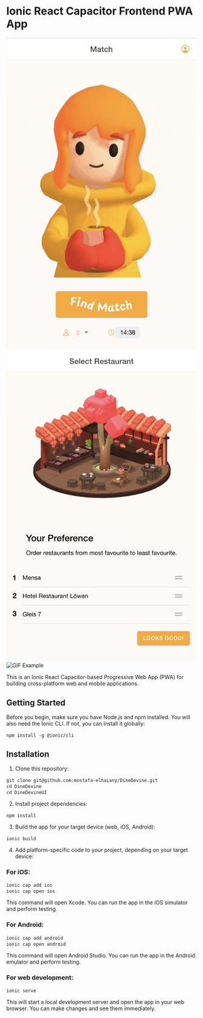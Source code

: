 # Ionic React Capacitor Frontend PWA App
![Screenshot 1](./public/img/screenshot1.png)
![Screenshot 2](./public/img/screenshot2.png)
![GIF Example](./public/match-placeholder-unscreen.gif)

This is an Ionic React Capacitor-based Progressive Web App (PWA) for building cross-platform web and mobile applications.

## Getting Started

Before you begin, make sure you have Node.js and npm installed. You will also need the Ionic CLI. If not, you can install it globally:

```
npm install -g @ionic/cli
```


## Installation

1. Clone this repository:

```
git clone git@github.com:mostafa-elhaiany/DineDevine.git
cd DineDevine
cd DineDevineUI
```

2. Install project dependencies:

````
npm install
````

3. Build the app for your target device (web, iOS, Android):

````
ionic build
````

4. Add platform-specific code to your project, depending on your target device:

### For iOS:

```
ionic cap add ios
ionic cap open ios
```
This command will open Xcode. You can run the app in the iOS simulator and perform testing.


### For Android:
```
ionic cap add android
ionic cap open android
```
This command will open Android Studio. You can run the app in the Android emulator and perform testing.

### For web development:
```
ionic serve
```
This will start a local development server and open the app in your web browser. You can make changes and see them immediately.

